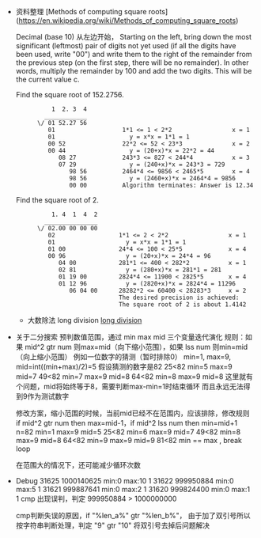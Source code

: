 * 资料整理
  [Methods of computing square roots]
  (https://en.wikipedia.org/wiki/Methods_of_computing_square_roots)

  Decimal (base 10)
  从左边开始，
  Starting on the left, bring down the most significant (leftmost) pair of digits not yet used (if all the digits have been used, write "00") and write them to the right of the remainder from the previous step (on the first step, there will be no remainder). In other words, multiply the remainder by 100 and add the two digits. This will be the current value c.

  Find the square root of 152.2756.

  ```
            1  2. 3  4 
          ____________
        \/ 01 52.27 56
           01                   1*1 <= 1 < 2*2                 x = 1
           01                     y = x*x = 1*1 = 1
           00 52                22*2 <= 52 < 23*3              x = 2
           00 44                  y = (20+x)*x = 22*2 = 44
              08 27             243*3 <= 827 < 244*4           x = 3
              07 29               y = (240+x)*x = 243*3 = 729
                 98 56          2464*4 <= 9856 < 2465*5        x = 4
                 98 56            y = (2460+x)*x = 2464*4 = 9856
                 00 00          Algorithm terminates: Answer is 12.34
  ```

  Find the square root of 2.
  ```
            1. 4  1  4  2
          _______________
        \/ 02.00 00 00 00
           02                  1*1 <= 2 < 2*2                 x = 1
           01                    y = x*x = 1*1 = 1
           01 00               24*4 <= 100 < 25*5             x = 4
           00 96                 y = (20+x)*x = 24*4 = 96
              04 00            281*1 <= 400 < 282*2           x = 1
              02 81              y = (280+x)*x = 281*1 = 281
              01 19 00         2824*4 <= 11900 < 2825*5       x = 4
              01 12 96           y = (2820+x)*x = 2824*4 = 11296
                 06 04 00      28282*2 <= 60400 < 28283*3     x = 2
                               The desired precision is achieved:
                               The square root of 2 is about 1.4142
  ```

  * 大数除法 long division
    [long division](https://en.wikipedia.org/wiki/Long_division)
    



* 关于二分搜索
  预判数值范围，通过 min max mid 三个变量迭代演化
  规则：如果 mid^2 gtr num 则max=mid（向下缩小范围），如果 lss num 则min=mid（向上缩小范围）
  例如一位数字的猜测（暂时排除0）
  min=1, max=9, mid=int((min+max)/2)=5
  假设猜测的数字是82
  25<82 min=5 max=9 mid=7
  49<82 min=7 max=9 mid=8
  64<82 min=8 max=9 mid=8
  这里就有个问题，mid将始终等于8，需要判断max-min=1时结束循环
  而且永远无法得到9作为测试数字

  修改方案，缩小范围的时候，当前mid已经不在范围内，应该排除，修改规则
  if mid^2 gtr num then max=mid-1，if mid^2 lss num then min=mid+1
  n=82  min=1 max=9 mid=5
  25<82 min=6 max=9 mid=7
  49<82 min=8 max=9 mid=8
  64<82 min=9 max=9 mid=9
  81<82 min == max , break loop

  在范围大的情况下，还可能减少循环次数

* Debug
  31625 1000140625 min:0 max:10 1 
  31622 999950884 min:0 max:5 1 
  31621 999887641 min:0 max:2 1 
  31620 999824400 min:0 max:1 1 
  cmp 出现误判，判定 999950884 > 1000000000

  cmp判断失误的原因，if "%len_a%" gtr "%len_b%"，
  由于加了双引号所以按字符串判断处理，判定 "9" gtr "10"
  将双引号去掉后问题解决





